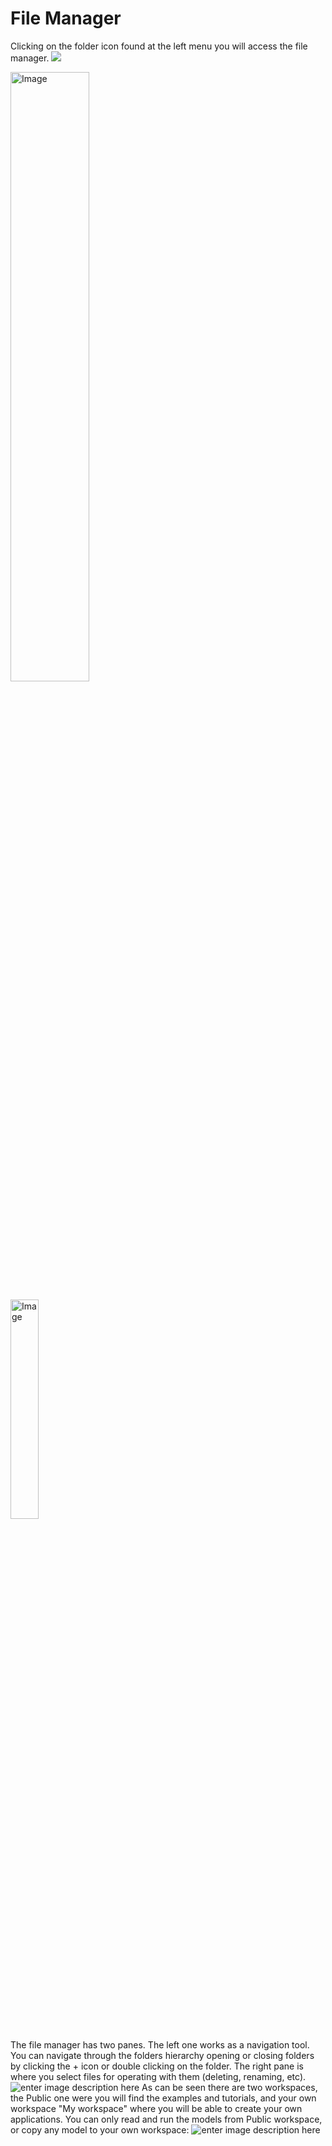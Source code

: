 # File Manager
Clicking on the folder icon found at the left menu you will access the file manager.
![](http://img.pyplan.org/FileManger-Open_small.png)

<p><img alt="Image" title="icon coco" src="http://img.pyplan.org/FileManger-Open_small.png" width="50%" height="50%"/></p>

<img alt="Image" title="icon 2" src="http://img.pyplan.org/FileManger-Open_small.png" width="30%" height="30%"/>

The file manager has two panes. The left one works as a navigation tool. You can navigate through the folders hierarchy opening or closing folders by clicking the + icon or double clicking on the folder.
The right pane is where you select files for operating with them (deleting, renaming, etc).
![enter image description here](http://img.pyplan.org/FileManager-home.png)
As can be seen there are two workspaces, the Public one were you will find the examples and tutorials, and your own workspace "My workspace" where you will be able to create your own applications.
You can only read and run the models from Public workspace, or copy any model to your own workspace:
![enter image description here](http://img.pyplan.org/FileManager-CopyIn.png)


<!--stackedit_data:
eyJoaXN0b3J5IjpbMTQwNTE5MzE0OCwxNDQyNDA5ODYxLDgyMj
QzNTU0NCwyMDcyMjk0MjkxLC0yODc5OTIyMjQsMTc0MzE4MTcw
NywtMTIyMTg1OTgwMyw0NjA5OTk4MjgsLTI5MzAyNTMxNiwxNz
Q1MjMyNTU4XX0=
-->